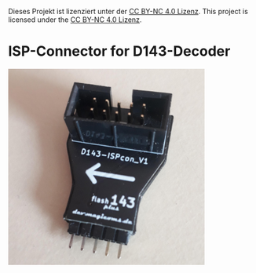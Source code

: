 Dieses Projekt ist lizenziert unter der [CC BY-NC 4.0 Lizenz](https://creativecommons.org/licenses/by-nc/4.0/).
This project is licensed under the [CC BY-NC 4.0 Lizenz](https://creativecommons.org/licenses/by-nc/4.0/).

# ISP-Connector for D143-Decoder 


<img src="/Images/20241012_ispCon.JPG" alt="fully assembled D143_ISP connector" width="400"/>



